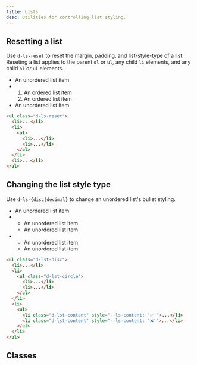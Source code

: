 ```yaml
---
title: Lists
desc: Utilities for controlling list styling.
---
```


## Resetting a list

Use `d-ls-reset` to reset the margin, padding, and list-style-type of a list. Reseting a list applies to the parent `ol` or `ul`, any child `li` elements, and any child `ol` or `ul` elements.

<code-well-header class="d-d-flex d-jc-center d-fd-column d-p24 d-bgc-purple-100 d-w100p d-hmn102" custom>
  <ul class="d-ls-reset d-fc-purple d-fs18">
    <li>An unordered list item</li>
    <li>
      <ol>
        <li>An ordered list item</li>
        <li>An ordered list item</li>
      </ol>
    </li>
    <li>An unordered list item</li>
  </ul>
</code-well-header>

```html
<ul class="d-ls-reset">
  <li>...</li>
  <li>
    <ol>
      <li>...</li>
      <li>...</li>
    </ol>
  </li>
  <li>...</li>
</ul>
```

## Changing the list style type

Use `d-ls-{disc|decimal}` to change an unordered list's bullet styling.

<code-well-header class="d-d-flex d-jc-center d-fd-column d-p24 d-bgc-green-100 d-w100p d-hmn102" custom>
  <ul class="d-lst-disc d-fs18 d-fc-green">
    <li>An unordered list item</li>
    <li>
      <ul class="d-lst-circle">
        <li class="d-pl4">An unordered list item</li>
        <li class="d-pl4">An unordered list item</li>
      </ul>
    </li>
    <li>
      <ul>
        <li class="d-pl4 d-lst-content" style="--ls-content: '✅'">An unordered list item</li>
        <li class="d-pl4 d-lst-content" style="--ls-content: '❌'">An unordered list item</li>
      </ul>
    </li>
  </ul>
</code-well-header>

```html
<ul class="d-lst-disc">
  <li>...</li>
  <li>
    <ul class="d-lst-circle">
      <li>...</li>
      <li>...</li>
    </ul>
  </li>
  <li>
    <ul>
      <li class="d-lst-content" style="--ls-content: '✅'">...</li>
      <li class="d-lst-content" style="--ls-content: '❌'">...</li>
    </ul>
  </li>
</ul>
```

<script setup>
  import { lists } from '@data/type.json';
</script>

## Classes

<utility-class-table>
  <template #content>
    <tbody>
      <tr>
        <th scope="row" class="d-ff-mono d-fc-purple d-fw-normal d-fs12">.d-ls-reset</th>
        <td class="d-ff-mono d-fc-orange d-fs12">
          margin: 0;<br/>
          padding: 0;<br/>
          list-style: none !important;
        </td>
      </tr>
      <tr>
        <th scope="row" class="d-ff-mono d-fc-purple d-fw-normal d-fs12">.d-ls-none</th>
        <td class="d-ff-mono d-fc-orange d-fs12">list-style: none !important;</td>
      </tr>
      <tr v-for="i in lists">
        <th scope="row" class="d-ff-mono d-fc-purple d-fw-normal d-fs12">.d-lst-{{ i }}</th>
        <td class="d-ff-mono d-fc-orange d-fs12">
          <span v-if="i === 'content'">list-style-type: var(--ls-content) !important;</span>
          <span v-else>list-style-type: {{ i }} !important;</span>
        </td>
      </tr>
    </tbody>
  </template>
</utility-class-table>
